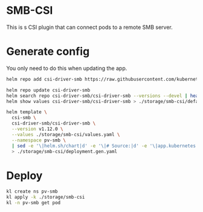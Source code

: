 
# SMB-CSI

This is s CSI plugin that can connect pods to a remote SMB server.

# Generate config

You only need to do this when updating the app.

```bash
helm repo add csi-driver-smb https://raw.githubusercontent.com/kubernetes-csi/csi-driver-smb/master/charts

helm repo update csi-driver-smb
helm search repo csi-driver-smb/csi-driver-smb --versions --devel | head
helm show values csi-driver-smb/csi-driver-smb > ./storage/smb-csi/default-values.yaml
```

```bash
helm template \
  csi-smb \
  csi-driver-smb/csi-driver-smb \
  --version v1.12.0 \
  --values ./storage/smb-csi/values.yaml \
  --namespace pv-smb \
  | sed -e '\|helm.sh/chart|d' -e '\|# Source:|d' -e '\|app.kubernetes.io/managed-by: Helm|d' -e '\|app.kubernetes.io/instance:|d' \
  > ./storage/smb-csi/deployment.gen.yaml
```

# Deploy

```bash
kl create ns pv-smb
kl apply -k ./storage/smb-csi
kl -n pv-smb get pod
```
